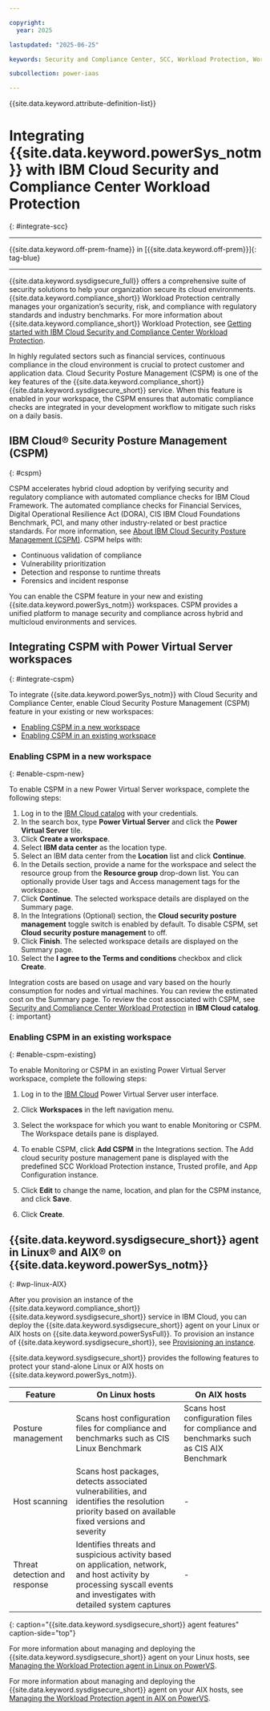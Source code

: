 ```yaml
---

copyright:
  year: 2025

lastupdated: "2025-06-25"

keywords: Security and Compliance Center, SCC, Workload Protection, Workload Protection agent Linux, AIX, PowerVS SCC

subcollection: power-iaas

---
```


{{site.data.keyword.attribute-definition-list}}

# Integrating {{site.data.keyword.powerSys_notm}} with IBM Cloud Security and Compliance Center Workload Protection
{: #integrate-scc}

---

{{site.data.keyword.off-prem-fname}} in [{{site.data.keyword.off-prem}}]{: tag-blue}





---



{{site.data.keyword.sysdigsecure_full}} offers a comprehensive suite of security solutions to help your organization secure its cloud environments. {{site.data.keyword.compliance_short}} Workload Protection centrally manages your organization’s security, risk, and compliance with regulatory standards and industry benchmarks. For more information about {{site.data.keyword.compliance_short}} Workload Protection, see [Getting started with IBM Cloud Security and Compliance Center Workload Protection](docs/workload-protection?topic=workload-protection-getting-started).



In highly regulated sectors such as financial services, continuous compliance in the cloud environment is crucial to protect customer and application data. Cloud Security Posture Management (CSPM) is one of the key features of the {{site.data.keyword.compliance_short}} {{site.data.keyword.sysdigsecure_short}} service. When this feature is enabled in your workspace, the CSPM ensures that automatic compliance checks are integrated in your development workflow to mitigate such risks on a daily basis.






## IBM Cloud® Security Posture Management (CSPM)
{: #cspm}

CSPM accelerates hybrid cloud adoption by verifying security and regulatory compliance with automated compliance checks for IBM Cloud Framework. The automated compliance checks for Financial Services, Digital Operational Resilience Act (DORA), CIS IBM Cloud Foundations Benchmark, PCI, and many other industry-related or best practice standards. For more information, see [About IBM Cloud Security Posture Management (CSPM)](https://cloud.ibm.com/docs/workload-protection?topic=workload-protection-about). CSPM helps with:

- Continuous validation of compliance
- Vulnerability prioritization
- Detection and response to runtime threats
- Forensics and incident response

You can enable the CSPM feature in your new and existing {{site.data.keyword.powerSys_notm}} workspaces. CSPM provides a unified platform to manage security and compliance across hybrid and multicloud environments and services.




## Integrating CSPM with Power Virtual Server workspaces
{: #integrate-cspm}


To integrate {{site.data.keyword.powerSys_notm}} with Cloud Security and Compliance Center, enable Cloud Security Posture Management (CSPM) feature in your existing or new workspaces:

- [Enabling CSPM in a new workspace](#enable-cspm-new)
- [Enabling CSPM in an existing workspace](#enable-cspm-existing)


### Enabling CSPM in a new workspace
{: #enable-cspm-new}

To enable CSPM in a new Power Virtual Server workspace, complete the following steps:

1. Log in to the [IBM Cloud catalog](https://cloud.ibm.com/catalog) with your credentials.
2. In the search box, type **Power Virtual Server** and click the **Power Virtual Server** tile.
3. Click **Create a workspace**.
4. Select **IBM data center** as the location type.
5. Select an IBM data center from the **Location** list and click **Continue**.
6. In the Details section, provide a name for the workspace and select the resource group from the **Resource group** drop-down list. You can optionally provide User tags and Access management tags for the workspace.
7. Click **Continue**. The selected workspace details are displayed on the Summary page.
8. In the Integrations (Optional) section, the **Cloud security posture management** toggle switch is enabled by default. To disable CSPM, set **Cloud security posture management** to off.
9. Click **Finish**. The selected workspace details are displayed on the Summary page.
10. Select the **I agree to the Terms and conditions** checkbox and click **Create**.

Integration costs are based on usage and vary based on the hourly consumption for nodes and virtual machines. You can review the estimated cost on the Summary page. To review the cost associated with CSPM, see [Security and Compliance Center Workload Protection](https://cloud.ibm.com/workload-protection/catalog/security-and-compliance-center-workload-protection) in **IBM Cloud catalog**.
{: important}

### Enabling CSPM in an existing workspace
{: #enable-cspm-existing}

To enable Monitoring or CSPM in an existing Power Virtual Server workspace, complete the following steps:

1. Log in to the [IBM Cloud](https://cloud.ibm.com/login?state=%2Fpower%2Foverview) Power Virtual Server user interface.
2. Click **Workspaces** in the left navigation menu.

3. Select the workspace for which you want to enable Monitoring or CSPM. The Workspace details pane is displayed.
   







4. To enable CSPM, click **Add CSPM** in the Integrations section. The Add cloud security posture management pane is displayed with the predefined SCC Workload Protection instance, Trusted profile, and App Configuration instance.

5. Click **Edit** to change the name, location, and plan for the CSPM instance, and click **Save**.
6. Click **Create**.

## {{site.data.keyword.sysdigsecure_short}} agent in Linux® and AIX® on {{site.data.keyword.powerSys_notm}}
{: #wp-linux-AIX}

After you provision an instance of the {{site.data.keyword.compliance_short}} {{site.data.keyword.sysdigsecure_short}} service in IBM Cloud, you can deploy the {{site.data.keyword.sysdigsecure_short}} agent on your Linux or AIX hosts on {{site.data.keyword.powerSysFull}}. To provision an instance of {{site.data.keyword.sysdigsecure_short}}, see [Provisioning an instance](/docs/workload-protection?topic=workload-protection-provision&interface=ui).

{{site.data.keyword.sysdigsecure_short}} provides the following features to protect your stand-alone Linux or AIX hosts on {{site.data.keyword.powerSys_notm}}.

| Feature | On Linux hosts | On AIX hosts |
| ------- | -------- | ------ |
| Posture management | Scans host configuration files for compliance and benchmarks such as CIS Linux Benchmark |Scans host configuration files for compliance and benchmarks such as CIS AIX Benchmark|
| Host scanning | Scans host packages, detects associated vulnerabilities, and identifies the resolution priority based on available fixed versions and severity |   - |
| Threat detection and response | Identifies threats and suspicious activity based on application, network, and host activity by processing syscall events and investigates with detailed system captures |  - |
{: caption="{{site.data.keyword.sysdigsecure_short}} agent features" caption-side="top"}

For more information about managing and deploying the {{site.data.keyword.sysdigsecure_short}} agent on your Linux hosts, see [Managing the Workload Protection agent in Linux on PowerVS](https://cloud.ibm.com/docs/workload-protection?topic=workload-protection-agent-deploy-linux-powervs).

For more information about managing and deploying the {{site.data.keyword.sysdigsecure_short}} agent on your AIX hosts, see [Managing the Workload Protection agent in AIX on PowerVS](https://cloud.ibm.com/docs/workload-protection?topic=workload-protection-agent-deploy-aix-powervs).
